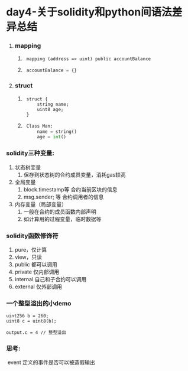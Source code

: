# day4-关于solidity和python间语法差异总结

1. ### mapping

    1. ```solidity
        mapping (address => uint) public accountBalance
        ```

    2. ```python
        accountBalance = {}
        ```

2. ### struct

    1. ```solidity
        struct {
        	string name;
        	uint8 age;
        }
        ```

    2. ```python
        Class Man:
          	name = string()
            age = int()
        ```

        

### solidity三种变量:

1. 状态树变量
    1. 保存到状态树的合约成员变量，消耗gas较高
2. 全局变量
    1. block.timestamp等 合约当前区块的信息
    2. msg.sender; 等 合约调用者的信息
3. 内存变量（局部变量）
    1. 一般在合约的成员函数内部声明
    2. 如计算用的过程变量，临时数据等

### solidity函数修饰符

1. pure，仅计算
2. view，只读
3. public 都可以调用
4. private 仅内部调用
5. internal 自己和子合约可以调用
6. external 仅外部调用

### 一个整型溢出的小demo

```solidity
uint256 b = 260;
uint8 c = uint8(b);

output.c = 4 // 整型溢出
```



### 思考:

​	event 定义的事件是否可以被造假输出